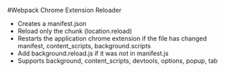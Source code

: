 #Webpack Chrome Extension Reloader

+ Creates a manifest.json
+ Reload only the chunk (location.reload)
+ Restarts the application chrome extension if the file has changed manifest, content_scripts, background.scripts
+ Add background.reload.js if it was not in manifest.js
+ Supports background, content_scripts, devtools, options, popup, tab